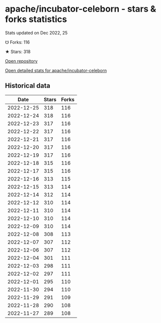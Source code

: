 # apache/incubator-celeborn - stars & forks statistics

Stats updated on Dec 2022, 25

☋ Forks: 116

★ Stars: 318

[Open repository](https://github.com/apache/incubator-celeborn)

[Open detailed stats for apache/incubator-celeborn](https://reviewgithub.com/rep/apache/incubator-celeborn)

## Historical data
| Date | Stars | Forks |
|------|-------|-------|
| 2022-12-25 | 318 | 116 | 
| 2022-12-24 | 318 | 116 | 
| 2022-12-23 | 317 | 116 | 
| 2022-12-22 | 317 | 116 | 
| 2022-12-21 | 317 | 116 | 
| 2022-12-20 | 317 | 116 | 
| 2022-12-19 | 317 | 116 | 
| 2022-12-18 | 315 | 116 | 
| 2022-12-17 | 315 | 116 | 
| 2022-12-16 | 313 | 115 | 
| 2022-12-15 | 313 | 114 | 
| 2022-12-14 | 312 | 114 | 
| 2022-12-12 | 310 | 114 | 
| 2022-12-11 | 310 | 114 | 
| 2022-12-10 | 310 | 114 | 
| 2022-12-09 | 310 | 114 | 
| 2022-12-08 | 308 | 113 | 
| 2022-12-07 | 307 | 112 | 
| 2022-12-06 | 307 | 112 | 
| 2022-12-04 | 301 | 111 | 
| 2022-12-03 | 298 | 111 | 
| 2022-12-02 | 297 | 111 | 
| 2022-12-01 | 295 | 110 | 
| 2022-11-30 | 294 | 110 | 
| 2022-11-29 | 291 | 109 | 
| 2022-11-28 | 290 | 108 | 
| 2022-11-27 | 289 | 108 | 

